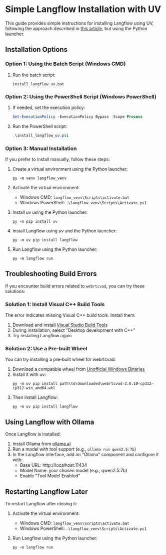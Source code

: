 # Simple Langflow Installation with UV

This guide provides simple instructions for installing Langflow using UV, following the approach described in [this article](https://upwarddynamism.com/ai-use-cases-prompts/local-ai-agents-ollama-langflow/), but using the Python launcher.

## Installation Options

### Option 1: Using the Batch Script (Windows CMD)

1. Run the batch script:
   ```
   install_langflow_uv.bat
   ```

### Option 2: Using the PowerShell Script (Windows PowerShell)

1. If needed, set the execution policy:
   ```powershell
   Set-ExecutionPolicy -ExecutionPolicy Bypass -Scope Process
   ```

2. Run the PowerShell script:
   ```powershell
   .\install_langflow_uv.ps1
   ```

### Option 3: Manual Installation

If you prefer to install manually, follow these steps:

1. Create a virtual environment using the Python launcher:
   ```
   py -m venv langflow_venv
   ```

2. Activate the virtual environment:
   - Windows CMD: `langflow_venv\Scripts\activate.bat`
   - Windows PowerShell: `.\langflow_venv\Scripts\Activate.ps1`

3. Install uv using the Python launcher:
   ```
   py -m pip install uv
   ```

4. Install Langflow using uv and the Python launcher:
   ```
   py -m uv pip install langflow
   ```

5. Run Langflow using the Python launcher:
   ```
   py -m langflow run
   ```

## Troubleshooting Build Errors

If you encounter build errors related to `webrtcvad`, you can try these solutions:

### Solution 1: Install Visual C++ Build Tools

The error indicates missing Visual C++ build tools. Install them:

1. Download and install [Visual Studio Build Tools](https://visualstudio.microsoft.com/visual-cpp-build-tools/)
2. During installation, select "Desktop development with C++"
3. Try installing Langflow again

### Solution 2: Use a Pre-built Wheel

You can try installing a pre-built wheel for webrtcvad:

1. Download a compatible wheel from [Unofficial Windows Binaries](https://www.lfd.uci.edu/~gohlke/pythonlibs/#webrtcvad)
2. Install it with uv:
   ```
   py -m uv pip install path\to\downloaded\webrtcvad-2.0.10-cp312-cp312-win_amd64.whl
   ```
3. Then install Langflow:
   ```
   py -m uv pip install langflow
   ```

## Using Langflow with Ollama

Once Langflow is installed:

1. Install Ollama from [ollama.ai](https://ollama.ai/)
2. Run a model with tool support (e.g., `ollama run qwen2.5:7b`)
3. In the Langflow interface, add an "Ollama" component and configure it with:
   - Base URL: http://localhost:11434
   - Model Name: your chosen model (e.g., qwen2.5:7b)
   - Enable "Tool Model Enabled"

## Restarting Langflow Later

To restart Langflow after closing it:

1. Activate the virtual environment:
   - Windows CMD: `langflow_venv\Scripts\activate.bat`
   - Windows PowerShell: `.\langflow_venv\Scripts\Activate.ps1`

2. Run Langflow using the Python launcher:
   ```
   py -m langflow run
   ```
